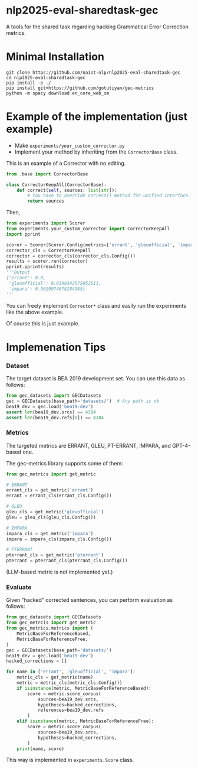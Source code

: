 # nlp2025-eval-sharedtask-gec
A tools for the shared task regarding hacking Grammatical Error Correction metrics.

# Minimal Installation
```
git clone https://github.com/naist-nlp/nlp2025-eval-sharedtask-gec
cd nlp2025-eval-sharedtask-gec
pip install -e ./
pip install git+https://github.com/gotutiyan/gec-metrics
python -m spacy download en_core_web_sm
```

# Example of the implementation (just example)

- Make `experiments/your_custom_corrector.py`
- Implement your method by inheriting from the `CorrectorBase` class.

This is an example of a Corrector with no editing.

```python
from .base import CorrectorBase

class CorrectorKeepAll(CorrectorBase):
    def correct(self, sources: list[str]):
        # You have to override correct() method for unified interface.
        return sources
```

Then, 

```python
from experiments import Scorer
from experiments.your_custom_corrector import CorrectorKeepAll
import pprint

scorer = Scorer(Scorer.Config(metrics=['errant', 'gleuofficial', 'impara', 'pterrant']))
corrector_cls = CorrectorKeepAll
corrector = corrector_cls(corrector_cls.Config())
results = scorer.run(corrector)
pprint.pprint(results)
'''Output
{'errant': 0.0,
 'gleuofficial': 0.6390342575052511,
 'impara': 0.5629974678184385}
'''
```

You can freely implement `Corrector*` class and easily run the experiments like the above example.

Of course this is just example.


# Implemenation Tips

### Dataset

The target dataset is BEA 2019 development set. You can use this data as follows:
```python
from gec_datasets import GECDatasets
gec = GECDatasets(base_path='datasets/')  # Any path is ok
bea19_dev = gec.load('bea19-dev')
assert len(bea19_dev.srcs) == 4384
assert len(bea19_dev.refs[0]) == 4384
```

### Metrics

The targeted metrics are ERRANT, GLEU, PT-ERRANT, IMPARA, and GPT-4-based one.

The gec-metrics library supports some of them:
```python
from gec_metrics import get_metric

# ERRANT
errant_cls = get_metric('errant')
errant = errant_cls(errant_cls.Config())

# GLEU
gleu_cls = get_metric('gleuofficial')
gleu = gleu_cls(gleu_cls.Config())

# IMPARA
impara_cls = get_metric('impara')
impara = impara_cls(impara_cls.Config())

# PTERRANT
pterrant_cls = get_metric('pterrant')
pterrant = pterrant_cls(pterrant_cls.Config())
```

(LLM-based metric is not implemented yet.)

### Evaluate

Given "hacked" corrected sentences, you can perform evaluation as follows:

```python
from gec_datasets import GECDatasets
from gec_metrcis import get_metric
from gec_metrics.metrics import (
    MetricBaseForReferenceBased,
    MetricBaseForReferenceFree,
)
gec = GECDatasets(base_path='datasets/')
bea19_dev = gec.load('bea19-dev')
hacked_corrections = []

for name in ['errant', 'gleuofficial', 'impara']:
    metric_cls = get_metric(name)
    metric = metric_cls(metric_cls.Config())
    if isinstance(metric, MetricBaseForReferenceBased):
        score = metric.score_corpus(
            sources=bea19_dev.srcs,
            hypotheses=hacked_corrections,
            references=bea19_dev.refs
        )
    elif isinstance(metric, MetricBaseForReferenceFree):
        score = metric.score_corpus(
            sources=bea19_dev.srcs,
            hypotheses=hacked_corrections,
        )
    print(name, score)
```

This way is implemented in `experiments.Score` class.